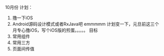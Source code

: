 10月份
计划：
1. 撸一下iOS
2. Android源码设计模式或者RxJava吧
emmmmm 计划变一下，元旦前这三个月专心撸iOS，写个iOS版的煎蛋。。。。。
目标
1. 常用组件
2. 常用三方
3. 页面间传值